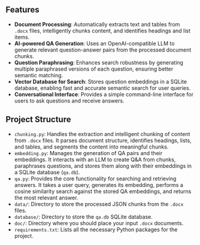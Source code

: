 ## Features

* **Document Processing**: Automatically extracts text and tables from `.docx` files, intelligently chunks content, and identifies headings and list items.
* **AI-powered QA Generation**: Uses an OpenAI-compatible LLM to generate relevant question-answer pairs from the processed document chunks.
* **Question Paraphrasing**: Enhances search robustness by generating multiple paraphrased versions of each question, ensuring better semantic matching.
* **Vector Database for Search**: Stores question embeddings in a SQLite database, enabling fast and accurate semantic search for user queries.
* **Conversational Interface**: Provides a simple command-line interface for users to ask questions and receive answers.

## Project Structure

* `chunking.py`: Handles the extraction and intelligent chunking of content from `.docx` files. It parses document structure, identifies headings, lists, and tables, and segments the content into meaningful chunks.
* `embedding.py`: Manages the generation of QA pairs and their embeddings. It interacts with an LLM to create Q&A from chunks, paraphrases questions, and stores them along with their embeddings in a SQLite database (`qa.db`).
* `qa.py`: Provides the core functionality for searching and retrieving answers. It takes a user query, generates its embedding, performs a cosine similarity search against the stored QA embeddings, and returns the most relevant answer.
* `data/`: Directory to store the processed JSON chunks from the `.docx` files.
* `database/`: Directory to store the `qa.db` SQLite database.
* `doc/`: Directory where you should place your input `.docx` documents.
* `requirements.txt`: Lists all the necessary Python packages for the project.
